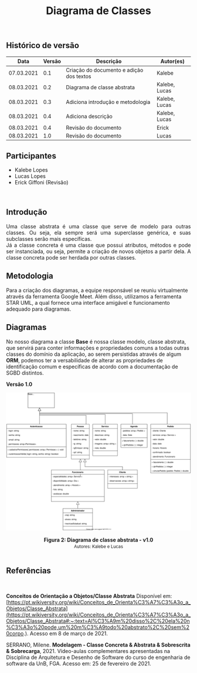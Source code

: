 # <center> Diagrama de Classes
<br>
    
## Histórico de versão
|Data | Versão | Descrição | Autor(es)
| -- | -- | -- | -- |
| 07.03.2021 | 0.1 | Criação do documento e adição dos textos | Kalebe
| 08.03.2021 | 0.2 | Diagrama de classe abstrata | Kalebe, Lucas
| 08.03.2021 | 0.3 | Adiciona introdução e metodologia | Kalebe, Lucas
| 08.03.2021 | 0.4 | Adiciona descrição| Kalebe, Lucas
| 08.03.2021 | 0.4 | Revisão do documento | Erick
| 08.03.2021 | 1.0 | Revisão do documento | Lucas

## Participantes
- Kalebe Lopes
- Lucas Lopes 
- Erick Giffoni (Revisão)

<br>

## Introdução
<p align="justify">
Uma classe abstrata é uma classe que serve de modelo para outras classes. Ou seja, ela sempre será uma superclasse genérica, e suas subclasses serão mais específicas.<br>
Já a classe concreta é uma classe que possui atributos, métodos e pode ser instanciada, ou seja, permite a criação de novos objetos a partir dela. A classe concreta pode ser herdada por outras classes. 

</p>

## Metodologia
Para a criação dos diagramas, a equipe responsável se reuniu virtualmente através da ferramenta Google Meet. Além disso, utilizamos a ferramenta STAR UML, a qual fornece uma interface amigável e funcionamento adequado para diagramas.
## Diagramas

No nosso diagrama a classe **Base** é nossa classe modelo, classe abstrata, que servirá para conter informações e propriedades comuns a todas outras classes do domínio da aplicação,  ao serem persistidas através de algum **ORM**,  podemos ter a versabilidade de alterar as propriedades de identificação comum e específicas de acordo com a documentação de SGBD distintos.

**Versão 1.0**

[<div align="center"><img hight="auto" width="auto" src="../../img/modelagem/estatica/abstrata.svg"></div>](../../img/modelagem/estatica/abstrata.svg)
<figcaption align='center'>
    <b>Figura 2: Diagrama de classe abstrata - v1.0 </b>
    <br>
    <small>Autores: Kalebe e Lucas</small>
</figcaption>
<br>

## Referências
<br>

**Conceitos de Orientação a Objetos/Classe Abstrata** Disponível em: [https://pt.wikiversity.org/wiki/Conceitos_de_Orienta%C3%A7%C3%A3o_a_Objetos/Classe_Abstrata](https://pt.wikiversity.org/wiki/Conceitos_de_Orienta%C3%A7%C3%A3o_a_Objetos/Classe_Abstrata#:~:text=Al%C3%A9m%20disso%2C%20ela%20n%C3%A3o%20pode,um%20m%C3%A9todo%20abstrato%2C%20sem%20corpo.). Acesso em 8 de março de 2021.

SERRANO, Milene. **Modelagem -  Classe Concreta & Abstrata & Sobrescrita & Sobrecarga**, 2021. Vídeo-aulas complementares apresentadas na Disciplina de Arquitetura e Desenho de Software do curso de engenharia de software da UnB, FGA. Acesso em: 25 de fevereiro de 2021.


